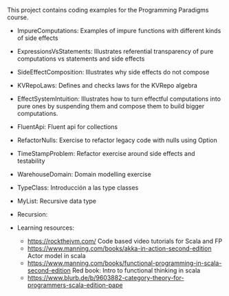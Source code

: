 This project contains coding examples for the Programming Paradigms course. 

- ImpureComputations: Examples of impure functions with different kinds of side effects

- ExpressionsVsStatements: Illustrates referential transparency of pure computations vs 
                           statements and side effects

- SideEffectComposition: Illustrates why side effects do not compose

- KVRepoLaws: Defines and checks laws for the KVRepo algebra

- EffectSystemIntuition: Illustrates how to turn effectful computations into pure ones by suspending
                         them and compose them to build bigger computations.

- FluentApi: Fluent api for collections

- RefactorNulls: Exercise to refactor legacy code with nulls using Option

- TimeStampProblem: Refactor exercise around side effects and testability

- WarehouseDomain: Domain modelling exercise

- TypeClass: Introducción a las type classes

- MyList: Recursive data type

- Recursion: 

- Learning resources:
  
  - https://rockthejvm.com/ Code based video tutorials for Scala and FP
  - https://www.manning.com/books/akka-in-action-second-edition Actor model in scala
  - https://www.manning.com/books/functional-programming-in-scala-second-edition
    Red book: Intro to functional thinking in scala
  - https://www.blurb.de/b/9603882-category-theory-for-programmers-scala-edition-pape